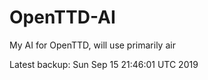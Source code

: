 # OpenTTD-AI
My AI for OpenTTD, will use primarily air

Latest backup: Sun Sep 15 21:46:01 UTC 2019
